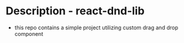 # Description - react-dnd-lib

- this repo contains a simple project utilizing custom drag and drop component
